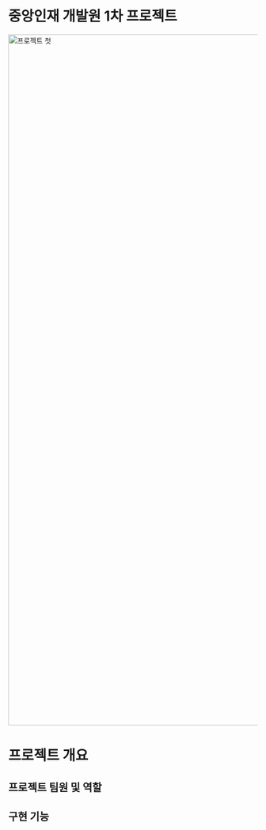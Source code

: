 # 중앙인재 개발원 1차 프로젝트 
<img width="1397" alt="프로젝트 첫" src="https://github.com/rhkd4129/sundo_project_23501a/assets/77871676/4f6bf9a3-cb4b-411f-9d44-e1f282d13994">

# 프로젝트 개요


## 프로젝트 팀원 및 역할


## 구현 기능



